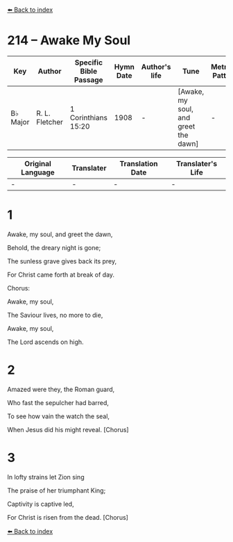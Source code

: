 [⬅️ Back to index](../README.md)

# 214 – Awake My Soul

Key | Author   | Specific Bible Passage     |Hymn Date |Author's life |Tune |Metrical Pattern   |Composer/Source
-- | --------- | ---------------------------|----------|--------------|-----|-------------------|-------------  
B♭ Major |R. L. Fletcher |1 Corinthians 15:20 |1908 |- |[Awake, my soul, and greet the dawn] |- |Robert Lowry

Original Language | Translater | Translation Date   | Translater's Life  
----------------- | --------- | --------------------|-------------     
\- |- |- |-




# 1

Awake, my soul, and greet the dawn,

Behold, the dreary night is gone;

The sunless grave gives back its prey,

For Christ came forth at break of day.



Chorus:

Awake, my soul,

The Saviour lives, no more to die,

Awake, my soul, 

The Lord ascends on high.



# 2

Amazed were they, the Roman guard,

Who fast the sepulcher had barred,

To see how vain the watch the seal,

When Jesus did his might reveal.  [Chorus]



# 3

In lofty strains let Zion sing

The praise of her triumphant King;

Captivity is captive led,

For Christ is risen from the dead.  [Chorus]

[⬅️ Back to index](../README.md)
